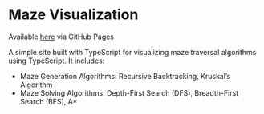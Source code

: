 # Maze Visualization
Available [here](https://bnziv.github.io/maze-visualization/) via GitHub Pages

A simple site built with TypeScript for visualizing maze traversal algorithms using TypeScript. It includes:
* Maze Generation Algorithms: Recursive Backtracking, Kruskal’s Algorithm
* Maze Solving Algorithms: Depth-First Search (DFS), Breadth-First Search (BFS), A*